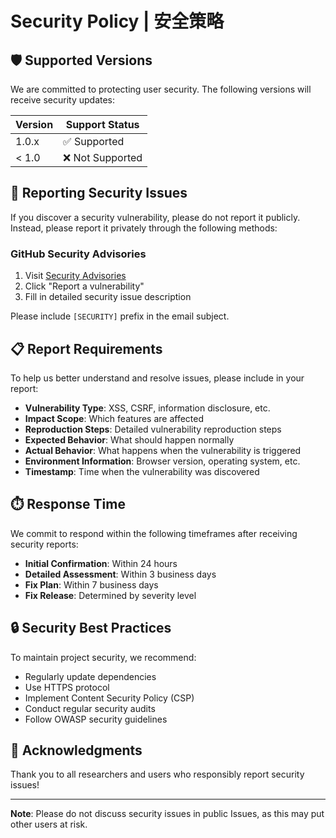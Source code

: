 # Security Policy | 安全策略

## 🛡️ Supported Versions

We are committed to protecting user security. The following versions will receive security updates:

| Version | Support Status |
| ---- | -------- |
| 1.0.x | ✅ Supported |
| < 1.0 | ❌ Not Supported |

## 🚨 Reporting Security Issues

If you discover a security vulnerability, please do not report it publicly. Instead, please report it privately through the following methods:

### GitHub Security Advisories
1. Visit [Security Advisories](https://github.com/xsj57/xsj57.github.io/security/advisories)
2. Click "Report a vulnerability"
3. Fill in detailed security issue description


Please include `[SECURITY]` prefix in the email subject.

## 📋 Report Requirements

To help us better understand and resolve issues, please include in your report:

- **Vulnerability Type**: XSS, CSRF, information disclosure, etc.
- **Impact Scope**: Which features are affected
- **Reproduction Steps**: Detailed vulnerability reproduction steps
- **Expected Behavior**: What should happen normally
- **Actual Behavior**: What happens when the vulnerability is triggered
- **Environment Information**: Browser version, operating system, etc.
- **Timestamp**: Time when the vulnerability was discovered

## ⏱️ Response Time

We commit to respond within the following timeframes after receiving security reports:

- **Initial Confirmation**: Within 24 hours
- **Detailed Assessment**: Within 3 business days
- **Fix Plan**: Within 7 business days
- **Fix Release**: Determined by severity level

## 🔒 Security Best Practices

To maintain project security, we recommend:

- Regularly update dependencies
- Use HTTPS protocol
- Implement Content Security Policy (CSP)
- Conduct regular security audits
- Follow OWASP security guidelines

## 🙏 Acknowledgments

Thank you to all researchers and users who responsibly report security issues!

---

**Note**: Please do not discuss security issues in public Issues, as this may put other users at risk. 